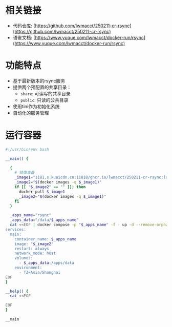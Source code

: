 # 相关链接
+ 代码仓库: [https://github.com/lwmacct/250211-cr-rsync](https://github.com/lwmacct/250211-cr-rsync)
+ 语雀文档: [https://www.yuque.com/lwmacct/docker-run/rsync](https://www.yuque.com/lwmacct/docker-run/rsync)
# 功能特点
+ 基于最新版本的rsync服务
+ 提供两个预配置的共享目录：
    - `share`: 可读写的共享目录
    - `public`: 只读的公共目录
+ 使用tini作为初始化系统
+ 自动化的服务管理

# 运行容器
```bash
#!/usr/bin/env bash

__main() {

  {
    # 镜像准备
    _image1="1181.s.kuaicdn.cn:11818/ghcr.io/lwmacct/250211-cr-rsync:latest-t2502110"
    _image2="$(docker images -q $_image1)"
    if [[ "$_image2" == "" ]]; then
      docker pull $_image1
      _image2="$(docker images -q $_image1)"
    fi
  }

  _apps_name="rsync"
  _apps_data="/data/$_apps_name"
  cat <<EOF | docker compose -p "$_apps_name" -f - up -d --remove-orphans
services:
  main:
    container_name: $_apps_name
    image: "$_image2"
    restart: always
    network_mode: host
    volumes:
      - $_apps_data:/apps/data
    environment:
      - TZ=Asia/Shanghai
EOF
}

__help() {
  cat <<EOF

EOF
}

__main

```


